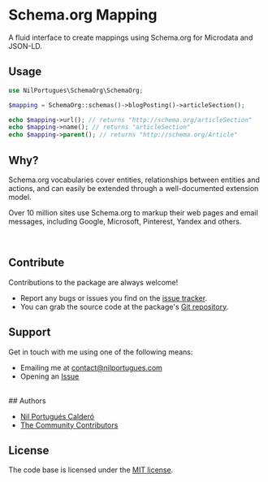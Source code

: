 # Schema.org Mapping

A fluid interface to create mappings using Schema.org for Microdata and JSON-LD.

## Usage

```php
use NilPortugues\SchemaOrg\SchemaOrg;

$mapping = SchemaOrg::schemas()->blogPosting()->articleSection();

echo $mapping->url(); // returns "http://schema.org/articleSection"
echo $mapping->name(); // returns "articleSection"
echo $mapping->parent(); // returns "http://schema.org/Article"
```

## Why?

Schema.org vocabularies cover entities, relationships between entities and actions, and can easily be extended through a well-documented extension model.

Over 10 million sites use Schema.org to markup their web pages and email messages, including Google, Microsoft, Pinterest, Yandex and others.

<br>

## Contribute

Contributions to the package are always welcome!

* Report any bugs or issues you find on the [issue tracker](https://github.com/nilportugues/schema.org-mapping/issues/new).
* You can grab the source code at the package's [Git repository](https://github.com/nilportugues/schema.org-mapping).


## Support

Get in touch with me using one of the following means:

 - Emailing me at <contact@nilportugues.com>
 - Opening an [Issue](https://github.com/nilportugues/schema.org-mapping/issues/new)

<br>
## Authors

* [Nil Portugués Calderó](http://nilportugues.com)
* [The Community Contributors](https://github.com/nilportugues/schema.org-mapping/graphs/contributors)


## License
The code base is licensed under the [MIT license](LICENSE).
